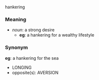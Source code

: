 hankering
### Meaning
+ _noun_: a strong desire
    + __eg__: a hankering for a wealthy lifestyle

### Synonym

__eg__: a hankering for the sea

+ LONGING
+ opposite(s): AVERSION


